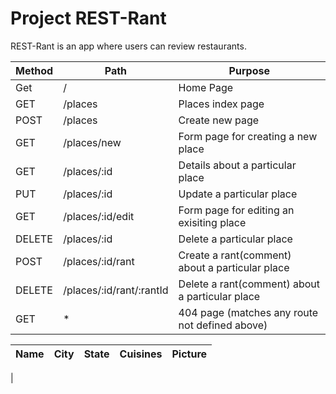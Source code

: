 # Project REST-Rant

REST-Rant is an app where users can review restaurants.

| Method | Path  | Purpose |
---------|-------|---------|
| Get   | /     | Home Page |
| GET   | /places   | Places index page |
| POST  | /places   | Create new page |
| GET   | /places/new | Form page for creating a new place |
| GET   | /places/:id | Details about a particular place |
| PUT   | /places/:id | Update a particular place |
| GET   | /places/:id/edit | Form page for editing an exisiting place |
| DELETE | /places/:id | Delete a particular place |
| POST  | /places/:id/rant | Create a rant(comment) about a particular place |
| DELETE | /places/:id/rant/:rantId | Delete a rant(comment) about a particular place |
| GET   | * | 404 page (matches any route not defined above) |

| Name | City | State | Cuisines | Picture |
|------|------|-------|----------|---------|
|